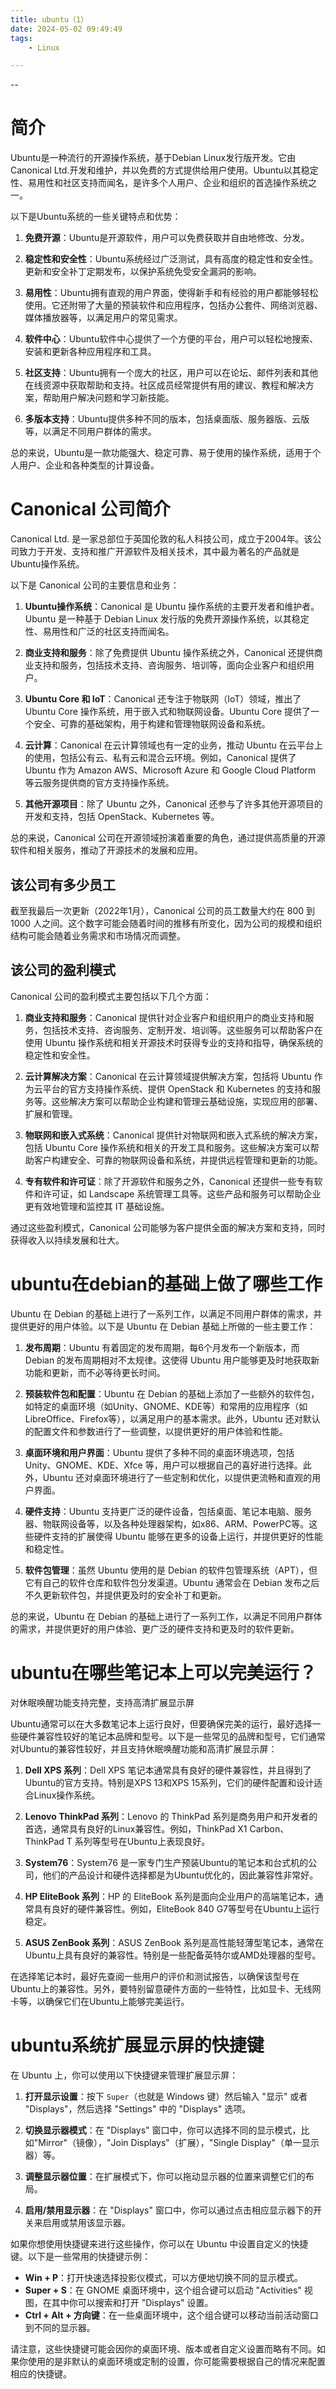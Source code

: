 ```yaml
---
title: ubuntu（1）
date: 2024-05-02 09:49:49
tags:
	- Linux

---
```


--

# 简介

Ubuntu是一种流行的开源操作系统，基于Debian Linux发行版开发。它由Canonical Ltd.开发和维护，并以免费的方式提供给用户使用。Ubuntu以其稳定性、易用性和社区支持而闻名，是许多个人用户、企业和组织的首选操作系统之一。

以下是Ubuntu系统的一些关键特点和优势：

1. **免费开源**：Ubuntu是开源软件，用户可以免费获取并自由地修改、分发。

2. **稳定性和安全性**：Ubuntu系统经过广泛测试，具有高度的稳定性和安全性。更新和安全补丁定期发布，以保护系统免受安全漏洞的影响。

3. **易用性**：Ubuntu拥有直观的用户界面，使得新手和有经验的用户都能够轻松使用。它还附带了大量的预装软件和应用程序，包括办公套件、网络浏览器、媒体播放器等，以满足用户的常见需求。

4. **软件中心**：Ubuntu软件中心提供了一个方便的平台，用户可以轻松地搜索、安装和更新各种应用程序和工具。

5. **社区支持**：Ubuntu拥有一个庞大的社区，用户可以在论坛、邮件列表和其他在线资源中获取帮助和支持。社区成员经常提供有用的建议、教程和解决方案，帮助用户解决问题和学习新技能。

6. **多版本支持**：Ubuntu提供多种不同的版本，包括桌面版、服务器版、云版等，以满足不同用户群体的需求。

总的来说，Ubuntu是一款功能强大、稳定可靠、易于使用的操作系统，适用于个人用户、企业和各种类型的计算设备。

# Canonical 公司简介

Canonical Ltd. 是一家总部位于英国伦敦的私人科技公司，成立于2004年。该公司致力于开发、支持和推广开源软件及相关技术，其中最为著名的产品就是Ubuntu操作系统。

以下是 Canonical 公司的主要信息和业务：

1. **Ubuntu操作系统**：Canonical 是 Ubuntu 操作系统的主要开发者和维护者。Ubuntu 是一种基于 Debian Linux 发行版的免费开源操作系统，以其稳定性、易用性和广泛的社区支持而闻名。

2. **商业支持和服务**：除了免费提供 Ubuntu 操作系统之外，Canonical 还提供商业支持和服务，包括技术支持、咨询服务、培训等，面向企业客户和组织用户。

3. **Ubuntu Core 和 IoT**：Canonical 还专注于物联网（IoT）领域，推出了 Ubuntu Core 操作系统，用于嵌入式和物联网设备。Ubuntu Core 提供了一个安全、可靠的基础架构，用于构建和管理物联网设备和系统。

4. **云计算**：Canonical 在云计算领域也有一定的业务，推动 Ubuntu 在云平台上的使用，包括公有云、私有云和混合云环境。例如，Canonical 提供了 Ubuntu 作为 Amazon AWS、Microsoft Azure 和 Google Cloud Platform 等云服务提供商的官方支持操作系统。

5. **其他开源项目**：除了 Ubuntu 之外，Canonical 还参与了许多其他开源项目的开发和支持，包括 OpenStack、Kubernetes 等。

总的来说，Canonical 公司在开源领域扮演着重要的角色，通过提供高质量的开源软件和相关服务，推动了开源技术的发展和应用。

## 该公司有多少员工

截至我最后一次更新（2022年1月），Canonical 公司的员工数量大约在 800 到 1000 人之间。这个数字可能会随着时间的推移有所变化，因为公司的规模和组织结构可能会随着业务需求和市场情况而调整。

## 该公司的盈利模式

Canonical 公司的盈利模式主要包括以下几个方面：

1. **商业支持和服务**：Canonical 提供针对企业客户和组织用户的商业支持和服务，包括技术支持、咨询服务、定制开发、培训等。这些服务可以帮助客户在使用 Ubuntu 操作系统和相关开源技术时获得专业的支持和指导，确保系统的稳定性和安全性。

2. **云计算解决方案**：Canonical 在云计算领域提供解决方案，包括将 Ubuntu 作为云平台的官方支持操作系统、提供 OpenStack 和 Kubernetes 的支持和服务等。这些解决方案可以帮助企业构建和管理云基础设施，实现应用的部署、扩展和管理。

3. **物联网和嵌入式系统**：Canonical 提供针对物联网和嵌入式系统的解决方案，包括 Ubuntu Core 操作系统和相关的开发工具和服务。这些解决方案可以帮助客户构建安全、可靠的物联网设备和系统，并提供远程管理和更新的功能。

4. **专有软件和许可证**：除了开源软件和服务之外，Canonical 还提供一些专有软件和许可证，如 Landscape 系统管理工具等。这些产品和服务可以帮助企业更有效地管理和监控其 IT 基础设施。

通过这些盈利模式，Canonical 公司能够为客户提供全面的解决方案和支持，同时获得收入以持续发展和壮大。

# ubuntu在debian的基础上做了哪些工作

Ubuntu 在 Debian 的基础上进行了一系列工作，以满足不同用户群体的需求，并提供更好的用户体验。以下是 Ubuntu 在 Debian 基础上所做的一些主要工作：

1. **发布周期**：Ubuntu 有着固定的发布周期，每6个月发布一个新版本，而 Debian 的发布周期相对不太规律。这使得 Ubuntu 用户能够更及时地获取新功能和更新，而不必等待更长时间。

2. **预装软件包和配置**：Ubuntu 在 Debian 的基础上添加了一些额外的软件包，如特定的桌面环境（如Unity、GNOME、KDE等）和常用的应用程序（如LibreOffice、Firefox等），以满足用户的基本需求。此外，Ubuntu 还对默认的配置文件和参数进行了一些调整，以提供更好的用户体验和性能。

3. **桌面环境和用户界面**：Ubuntu 提供了多种不同的桌面环境选项，包括 Unity、GNOME、KDE、Xfce 等，用户可以根据自己的喜好进行选择。此外，Ubuntu 还对桌面环境进行了一些定制和优化，以提供更流畅和直观的用户界面。

4. **硬件支持**：Ubuntu 支持更广泛的硬件设备，包括桌面、笔记本电脑、服务器、物联网设备等，以及各种处理器架构，如x86、ARM、PowerPC等。这些硬件支持的扩展使得 Ubuntu 能够在更多的设备上运行，并提供更好的性能和稳定性。

5. **软件包管理**：虽然 Ubuntu 使用的是 Debian 的软件包管理系统（APT），但它有自己的软件仓库和软件包分发渠道。Ubuntu 通常会在 Debian 发布之后不久更新软件包，并提供更及时的安全补丁和更新。

总的来说，Ubuntu 在 Debian 的基础上进行了一系列工作，以满足不同用户群体的需求，并提供更好的用户体验、更广泛的硬件支持和更及时的软件更新。

# ubuntu在哪些笔记本上可以完美运行？

对休眠唤醒功能支持完整，支持高清扩展显示屏

Ubuntu通常可以在大多数笔记本上运行良好，但要确保完美的运行，最好选择一些硬件兼容性较好的笔记本品牌和型号。以下是一些常见的品牌和型号，它们通常对Ubuntu的兼容性较好，并且支持休眠唤醒功能和高清扩展显示屏：

1. **Dell XPS 系列**：Dell XPS 笔记本通常具有良好的硬件兼容性，并且得到了Ubuntu的官方支持。特别是XPS 13和XPS 15系列，它们的硬件配置和设计适合Linux操作系统。

2. **Lenovo ThinkPad 系列**：Lenovo 的 ThinkPad 系列是商务用户和开发者的首选，通常具有良好的Linux兼容性。例如，ThinkPad X1 Carbon、ThinkPad T 系列等型号在Ubuntu上表现良好。

3. **System76**：System76 是一家专门生产预装Ubuntu的笔记本和台式机的公司，他们的产品设计和硬件选择都是为Ubuntu优化的，因此兼容性非常好。

4. **HP EliteBook 系列**：HP 的 EliteBook 系列是面向企业用户的高端笔记本，通常具有良好的硬件兼容性。例如，EliteBook 840 G7等型号在Ubuntu上运行稳定。

5. **ASUS ZenBook 系列**：ASUS ZenBook 系列是高性能轻薄型笔记本，通常在Ubuntu上具有良好的兼容性。特别是一些配备英特尔或AMD处理器的型号。

在选择笔记本时，最好先查阅一些用户的评价和测试报告，以确保该型号在Ubuntu上的兼容性。另外，要特别留意硬件方面的一些特性，比如显卡、无线网卡等，以确保它们在Ubuntu上能够完美运行。

# ubuntu系统扩展显示屏的快捷键

在 Ubuntu 上，你可以使用以下快捷键来管理扩展显示屏：

1. **打开显示设置**：按下 `Super`（也就是 Windows 键）然后输入 "显示" 或者 "Displays"，然后选择 "Settings" 中的 "Displays" 选项。

2. **切换显示器模式**：在 "Displays" 窗口中，你可以选择不同的显示模式，比如"Mirror"（镜像），"Join Displays"（扩展），"Single Display"（单一显示器）等。

3. **调整显示器位置**：在扩展模式下，你可以拖动显示器的位置来调整它们的布局。

4. **启用/禁用显示器**：在 "Displays" 窗口中，你可以通过点击相应显示器下的开关来启用或禁用该显示器。

如果你想使用快捷键来进行这些操作，你可以在 Ubuntu 中设置自定义的快捷键。以下是一些常用的快捷键示例：

- **Win + P**：打开快速选择投影仪模式，可以方便地切换不同的显示模式。
- **Super + S**：在 GNOME 桌面环境中，这个组合键可以启动 "Activities" 视图，在其中你可以搜索和打开 "Displays" 设置。
- **Ctrl + Alt + 方向键**：在一些桌面环境中，这个组合键可以移动当前活动窗口到不同的显示器。

请注意，这些快捷键可能会因你的桌面环境、版本或者自定义设置而略有不同。如果你使用的是非默认的桌面环境或定制的设置，你可能需要根据自己的情况来配置相应的快捷键。